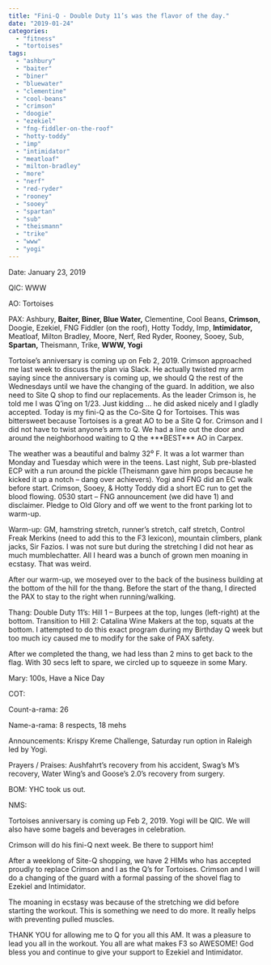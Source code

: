 ```yaml
---
title: "Fini-Q - Double Duty 11’s was the flavor of the day."
date: "2019-01-24"
categories: 
  - "fitness"
  - "tortoises"
tags: 
  - "ashbury"
  - "baiter"
  - "biner"
  - "bluewater"
  - "clementine"
  - "cool-beans"
  - "crimson"
  - "doogie"
  - "ezekiel"
  - "fng-fiddler-on-the-roof"
  - "hotty-toddy"
  - "imp"
  - "intimidator"
  - "meatloaf"
  - "milton-bradley"
  - "more"
  - "nerf"
  - "red-ryder"
  - "rooney"
  - "sooey"
  - "spartan"
  - "sub"
  - "theismann"
  - "trike"
  - "www"
  - "yogi"
---
```


Date: January 23, 2019

QIC: WWW

AO: Tortoises

PAX: Ashbury, **Baiter, Biner, Blue Water,** Clementine, Cool Beans, **Crimson,** Doogie, Ezekiel, FNG Fiddler (on the roof), Hotty Toddy, Imp, **Intimidator,** Meatloaf, Milton Bradley, Moore, Nerf, Red Ryder, Rooney, Sooey, Sub, **Spartan,** Theismann, Trike, **WWW, Yogi**

Tortoise’s anniversary is coming up on Feb 2, 2019. Crimson approached me last week to discuss the plan via Slack. He actually twisted my arm saying since the anniversary is coming up, we should Q the rest of the Wednesdays until we have the changing of the guard. In addition, we also need to Site Q shop to find our replacements. As the leader Crimson is, he told me I was Q’ing on 1/23. Just kidding … he did asked nicely and I gladly accepted. Today is my fini-Q as the Co-Site Q for Tortoises. This was bittersweet because Tortoises is a great AO to be a Site Q for. Crimson and I did not have to twist anyone’s arm to Q. We had a line out the door and around the neighborhood waiting to Q the \*\*\*BEST\*\*\* AO in Carpex.

The weather was a beautiful and balmy 32⁰ F. It was a lot warmer than Monday and Tuesday which were in the teens. Last night, Sub pre-blasted ECP with a run around the pickle (Theismann gave him props because he kicked it up a notch – dang over achievers). Yogi and FNG did an EC walk before start. Crimson, Sooey, & Hotty Toddy did a short EC run to get the blood flowing. 0530 start – FNG announcement (we did have 1) and disclaimer. Pledge to Old Glory and off we went to the front parking lot to warm-up.

Warm-up: GM, hamstring stretch, runner’s stretch, calf stretch, Control Freak Merkins (need to add this to the F3 lexicon), mountain climbers, plank jacks, Sir Fazios. I was not sure but during the stretching I did not hear as much mumblechatter. All I heard was a bunch of grown men moaning in ecstasy. That was weird.

After our warm-up, we moseyed over to the back of the business building at the bottom of the hill for the thang. Before the start of the thang, I directed the PAX to stay to the right when running/walking.

Thang: Double Duty 11’s: Hill 1 – Burpees at the top, lunges (left-right) at the bottom. Transition to Hill 2: Catalina Wine Makers at the top, squats at the bottom. I attempted to do this exact program during my Birthday Q week but too much icy caused me to modify for the sake of PAX safety.

After we completed the thang, we had less than 2 mins to get back to the flag. With 30 secs left to spare, we circled up to squeeze in some Mary.

Mary: 100s, Have a Nice Day

COT:

Count-a-rama: 26

Name-a-rama: 8 respects, 18 mehs

Announcements: Krispy Kreme Challenge, Saturday run option in Raleigh led by Yogi.

Prayers / Praises: Aushfahrt’s recovery from his accident, Swag’s M’s recovery, Water Wing’s and Goose’s 2.0’s recovery from surgery.

BOM: YHC took us out.

NMS:

Tortoises anniversary is coming up Feb 2, 2019. Yogi will be QIC. We will also have some bagels and beverages in celebration.

Crimson will do his fini-Q next week. Be there to support him!

After a weeklong of Site-Q shopping, we have 2 HIMs who has accepted proudly to replace Crimson and I as the Q’s for Tortoises. Crimson and I will do a changing of the guard with a formal passing of the shovel flag to Ezekiel and Intimidator.

The moaning in ecstasy was because of the stretching we did before starting the workout. This is something we need to do more. It really helps with preventing pulled muscles.

THANK YOU for allowing me to Q for you all this AM. It was a pleasure to lead you all in the workout. You all are what makes F3 so AWESOME! God bless you and continue to give your support to Ezekiel and Intimidator.

